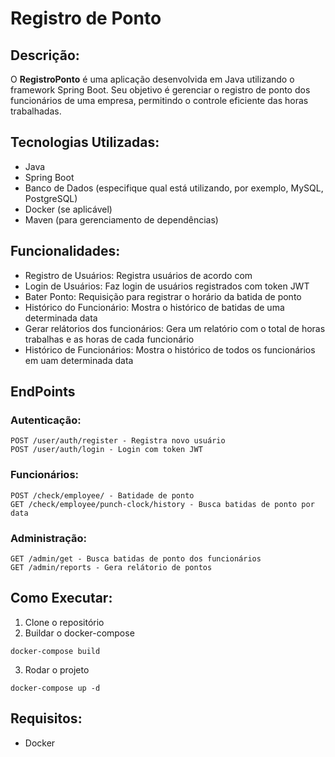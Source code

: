 # Registro de Ponto

## Descrição:
O **RegistroPonto** é uma aplicação desenvolvida em Java utilizando o framework Spring Boot. Seu objetivo é gerenciar o registro de ponto dos funcionários de uma empresa, permitindo o controle eficiente das horas trabalhadas.

## Tecnologias Utilizadas:

- Java
- Spring Boot
- Banco de Dados (especifique qual está utilizando, por exemplo, MySQL, PostgreSQL)
- Docker (se aplicável)
- Maven (para gerenciamento de dependências)

## Funcionalidades:
- Registro de Usuários: Registra usuários de acordo com
- Login de Usuários: Faz login de usuários registrados com token JWT
- Bater Ponto: Requisição para registrar o horário da batida de ponto
- Histórico do Funcionário: Mostra o histórico de batidas de uma determinada data
- Gerar relátorios dos funcionários: Gera um relatório com o total de horas trabalhas e as horas de cada funcionário
- Histórico de Funcionários: Mostra o histórico de todos os funcionários em uam determinada data

## EndPoints
### Autenticação:
```
POST /user/auth/register - Registra novo usuário
POST /user/auth/login - Login com token JWT
```
### Funcionários:
```
POST /check/employee/ - Batidade de ponto
GET /check/employee/punch-clock/history - Busca batidas de ponto por data
```
### Administração:
```
GET /admin/get - Busca batidas de ponto dos funcionários
GET /admin/reports - Gera relátorio de pontos 
```
## Como Executar:
1. Clone o repositório
2. Buildar o docker-compose
```
docker-compose build
```
3. Rodar o projeto
```
docker-compose up -d
```
## Requisitos:
- Docker



